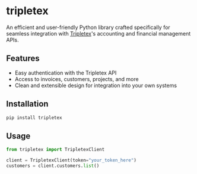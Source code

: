 # tripletex

An efficient and user-friendly Python library crafted specifically for seamless integration with [Tripletex](https://www.tripletex.no)'s accounting and financial management APIs.

## Features

- Easy authentication with the Tripletex API
- Access to invoices, customers, projects, and more
- Clean and extensible design for integration into your own systems

## Installation

```bash
pip install tripletex
```


## Usage
```python
from tripletex import TripletexClient

client = TripletexClient(token="your_token_here")
customers = client.customers.list()
```

